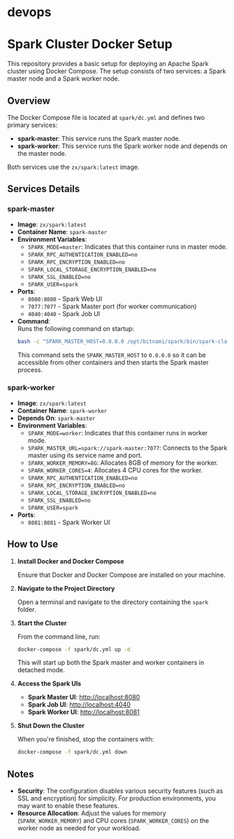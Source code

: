 # devops

# Spark Cluster Docker Setup

This repository provides a basic setup for deploying an Apache Spark cluster using Docker Compose. The setup consists of two services: a Spark master node and a Spark worker node.

## Overview

The Docker Compose file is located at `spark/dc.yml` and defines two primary services:

- **spark-master**: This service runs the Spark master node.
- **spark-worker**: This service runs the Spark worker node and depends on the master node.

Both services use the `zx/spark:latest` image.

## Services Details

### spark-master

- **Image**: `zx/spark:latest`
- **Container Name**: `spark-master`
- **Environment Variables**:
  - `SPARK_MODE=master`: Indicates that this container runs in master mode.
  - `SPARK_RPC_AUTHENTICATION_ENABLED=no`
  - `SPARK_RPC_ENCRYPTION_ENABLED=no`
  - `SPARK_LOCAL_STORAGE_ENCRYPTION_ENABLED=no`
  - `SPARK_SSL_ENABLED=no`
  - `SPARK_USER=spark`
- **Ports**:
  - `8080:8080` - Spark Web UI
  - `7077:7077` - Spark Master port (for worker communication)
  - `4040:4040` - Spark Job UI
- **Command**:  
  Runs the following command on startup:
  ```bash
  bash -c "SPARK_MASTER_HOST=0.0.0.0 /opt/bitnami/spark/bin/spark-class org.apache.spark.deploy.master.Master"
  ```
  This command sets the `SPARK_MASTER_HOST` to `0.0.0.0` so it can be accessible from other containers and then starts the Spark master process.

### spark-worker

- **Image**: `zx/spark:latest`
- **Container Name**: `spark-worker`
- **Depends On**: `spark-master`
- **Environment Variables**:
  - `SPARK_MODE=worker`: Indicates that this container runs in worker mode.
  - `SPARK_MASTER_URL=spark://spark-master:7077`: Connects to the Spark master using its service name and port.
  - `SPARK_WORKER_MEMORY=8G`: Allocates 8GB of memory for the worker.
  - `SPARK_WORKER_CORES=4`: Allocates 4 CPU cores for the worker.
  - `SPARK_RPC_AUTHENTICATION_ENABLED=no`
  - `SPARK_RPC_ENCRYPTION_ENABLED=no`
  - `SPARK_LOCAL_STORAGE_ENCRYPTION_ENABLED=no`
  - `SPARK_SSL_ENABLED=no`
  - `SPARK_USER=spark`
- **Ports**:
  - `8081:8081` - Spark Worker UI

## How to Use

1. **Install Docker and Docker Compose**

   Ensure that Docker and Docker Compose are installed on your machine.

2. **Navigate to the Project Directory**

   Open a terminal and navigate to the directory containing the `spark` folder.

3. **Start the Cluster**

   From the command line, run:
   ```bash
   docker-compose -f spark/dc.yml up -d
   ```
   This will start up both the Spark master and worker containers in detached mode.

4. **Access the Spark UIs**

   - **Spark Master UI**: [http://localhost:8080](http://localhost:8080)
   - **Spark Job UI**: [http://localhost:4040](http://localhost:4040)
   - **Spark Worker UI**: [http://localhost:8081](http://localhost:8081)

5. **Shut Down the Cluster**

   When you're finished, stop the containers with:
   ```bash
   docker-compose -f spark/dc.yml down
   ```

## Notes

- **Security**: The configuration disables various security features (such as SSL and encryption) for simplicity. For production environments, you may want to enable these features.
- **Resource Allocation**: Adjust the values for memory (`SPARK_WORKER_MEMORY`) and CPU cores (`SPARK_WORKER_CORES`) on the worker node as needed for your workload.
